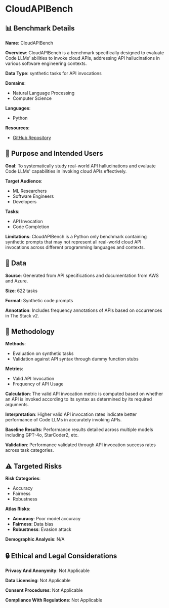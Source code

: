 # CloudAPIBench

## 📊 Benchmark Details

**Name**: CloudAPIBench

**Overview**: CloudAPIBench is a benchmark specifically designed to evaluate Code LLMs’ abilities to invoke cloud APIs, addressing API hallucinations in various software engineering contexts.

**Data Type**: synthetic tasks for API invocations

**Domains**:
- Natural Language Processing
- Computer Science

**Languages**:
- Python

**Resources**:
- [GitHub Repository](https://github.com/youtype/mypy_boto3_builder/)

## 🎯 Purpose and Intended Users

**Goal**: To systematically study real-world API hallucinations and evaluate Code LLMs' capabilities in invoking cloud APIs effectively.

**Target Audience**:
- ML Researchers
- Software Engineers
- Developers

**Tasks**:
- API Invocation
- Code Completion

**Limitations**: CloudAPIBench is a Python only benchmark containing synthetic prompts that may not represent all real-world cloud API invocations across different programming languages and contexts.

## 💾 Data

**Source**: Generated from API specifications and documentation from AWS and Azure.

**Size**: 622 tasks

**Format**: Synthetic code prompts

**Annotation**: Includes frequency annotations of APIs based on occurrences in The Stack v2.

## 🔬 Methodology

**Methods**:
- Evaluation on synthetic tasks
- Validation against API syntax through dummy function stubs

**Metrics**:
- Valid API Invocation
- Frequency of API Usage

**Calculation**: The valid API invocation metric is computed based on whether an API is invoked according to its syntax as determined by its required arguments.

**Interpretation**: Higher valid API invocation rates indicate better performance of Code LLMs in accurately invoking APIs.

**Baseline Results**: Performance results detailed across multiple models including GPT-4o, StarCoder2, etc.

**Validation**: Performance validated through API invocation success rates across task categories.

## ⚠️ Targeted Risks

**Risk Categories**:
- Accuracy
- Fairness
- Robustness

**Atlas Risks**:
- **Accuracy**: Poor model accuracy
- **Fairness**: Data bias
- **Robustness**: Evasion attack

**Demographic Analysis**: N/A

## 🔒 Ethical and Legal Considerations

**Privacy And Anonymity**: Not Applicable

**Data Licensing**: Not Applicable

**Consent Procedures**: Not Applicable

**Compliance With Regulations**: Not Applicable
